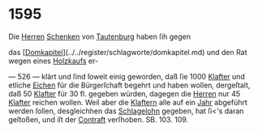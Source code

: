 # 1595

Die [Herren](../../register/worte/herren.md) [Schenken](../../register/worte/schenken.md) von [Tautenburg](../../register/orte/tautenburg.md) haben ſih gegen

das [[Domkapitel](../../register/worte/domkapitel.md)](../../register/schlagworte/domkapitel.md) und den Rat wegen eines [Holzkaufs](../../register/worte/holzkaufs.md) er-


— 526 —
klärt und ſind ſoweit einig geworden, daß ſie 1000 [Klafter](../../register/worte/klafter.md)
und etliche [Eichen](../../register/worte/eichen.md) für die Bürgerſchaft begehrt und haben
wollen, dergeſtalt, daß 50 [Klafter](../../register/worte/klafter.md) für 30 fl. gegeben
würden, dagegen die [Herren](../../register/worte/herren.md) nur 45 [Klafter](../../register/worte/klafter.md) reichen wollen.
Weil aber die [Klaftern](../../register/worte/klaftern.md) alle auf ein [Jahr](../../register/worte/jahr.md) abgeführt werden
ſollen, desgleichhen das [Schlagelohn](../../register/worte/schlagelohn.md) gegeben, hat ſi<'s
daran geſtoßen, und iſt der [Contraft](../../register/worte/contraft.md) verſhoben. SB.
103. 109.
